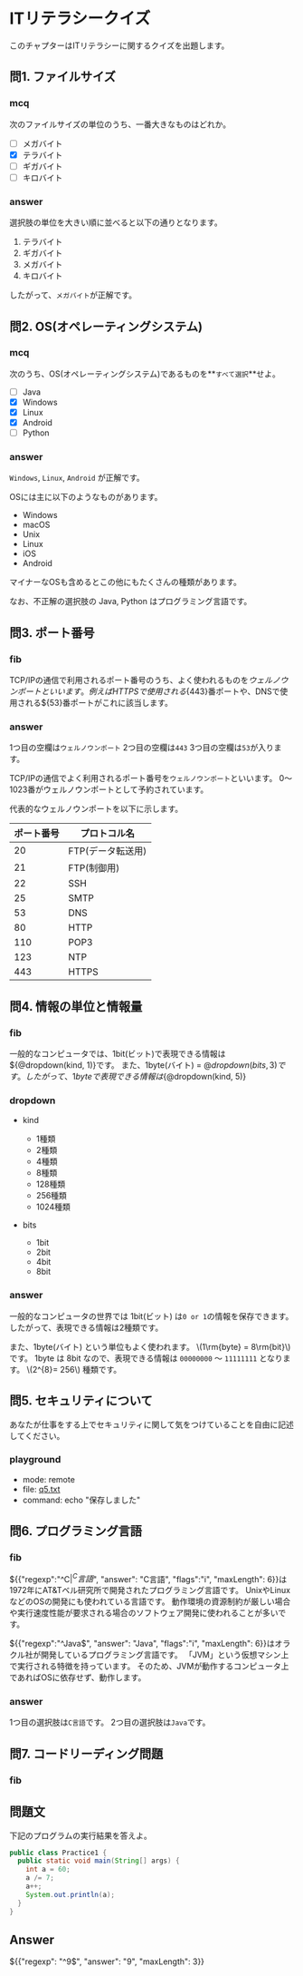 # ITリテラシークイズ
このチャプターはITリテラシーに関するクイズを出題します。

## 問1. ファイルサイズ

### mcq

次のファイルサイズの単位のうち、一番大きなものはどれか。

- [ ] メガバイト
- [x] テラバイト
- [ ] ギガバイト
- [ ] キロバイト

### answer

選択肢の単位を大きい順に並べると以下の通りとなります。

1. テラバイト
1. ギガバイト
1. メガバイト
1. キロバイト

したがって、`メガバイト`が正解です。

## 問2. OS(オペレーティングシステム)

### mcq

次のうち、OS(オペレーティングシステム)であるものを**`すべて選択`**せよ。

- [ ] Java
- [x] Windows
- [x] Linux
- [x] Android
- [ ] Python

### answer

`Windows`, `Linux`, `Android` が正解です。

OSには主に以下のようなものがあります。

- Windows
- macOS
- Unix
- Linux
- iOS
- Android

マイナーなOSも含めるとこの他にもたくさんの種類があります。

なお、不正解の選択肢の Java, Python はプログラミング言語です。

## 問3. ポート番号

### fib

TCP/IPの通信で利用されるポート番号のうち、よく使われるものを${ウェルノウンポート}といいます。
例えばHTTPSで使用される${443}番ポートや、DNSで使用される${53}番ポートがこれに該当します。

### answer

1つ目の空欄は`ウェルノウンポート`
2つ目の空欄は`443`
3つ目の空欄は`53`が入ります。

TCP/IPの通信でよく利用されるポート番号を`ウェルノウンポート`といいます。
0～1023番がウェルノウンポートとして予約されています。

代表的なウェルノウンポートを以下に示します。

|  ポート番号  |  プロトコル名  |
| ---- | ---- |
|  20  |  FTP(データ転送用)  |
|  21  |  FTP(制御用)  |
|  22  |  SSH  |
|  25  |  SMTP  |
|  53  |  DNS  |
|  80  |  HTTP  |
|  110  |  POP3  |
|  123  |  NTP  |
|  443  |  HTTPS  |


## 問4. 情報の単位と情報量

### fib

一般的なコンピュータでは、1bit(ビット)で表現できる情報は${@dropdown(kind, 1)}です。
また、1byte(バイト) = ${@dropdown(bits, 3)} です。
したがって、1byteで表現できる情報は${@dropdown(kind, 5)}

### dropdown
- kind
  - 1種類
  - 2種類
  - 4種類
  - 8種類
  - 128種類
  - 256種類
  - 1024種類

- bits
  - 1bit
  - 2bit
  - 4bit
  - 8bit

### answer

一般的なコンピュータの世界では 1bit(ビット) は`0 or 1`の情報を保存できます。
したがって、表現できる情報は2種類です。

また、1byte(バイト) という単位もよく使われます。
\\(1\rm{byte} = 8\rm{bit}\\)です。
1byte は 8bit なので、表現できる情報は `00000000` ～ `11111111` となります。
\\(2^{8}= 256\\) 種類です。

## 問5. セキュリティについて
あなたが仕事をする上でセキュリティに関して気をつけていることを自由に記述してください。

### playground
- mode: remote
- file: [q5.txt](./empty.txt)
- command: echo "保存しました"

## 問6. プログラミング言語

### fib

${{"regexp":"^C$|^C言語$", "answer": "C言語", "flags":"i", "maxLength": 6}}は1972年にAT&Tベル研究所で開発されたプログラミング言語です。
UnixやLinuxなどのOSの開発にも使われている言語です。
動作環境の資源制約が厳しい場合や実行速度性能が要求される場合のソフトウェア開発に使われることが多いです。

${{"regexp":"^Java$", "answer": "Java", "flags":"i", "maxLength": 6}}はオラクル社が開発しているプログラミング言語です。
「JVM」という仮想マシン上で実行される特徴を持っています。
そのため、JVMが動作するコンピュータ上であればOSに依存せず、動作します。

### answer

1つ目の選択肢は`C言語`です。
2つ目の選択肢は`Java`です。

## 問7. コードリーディング問題

### fib

問題文
-----

下記のプログラムの実行結果を答えよ。

```Java
public class Practice1 {
  public static void main(String[] args) {
    int a = 60;
    a /= 7;
    a++;
    System.out.println(a);
  }
}

```

Answer
-----
${{"regexp": "^9$", "answer": "9", "maxLength": 3}}




